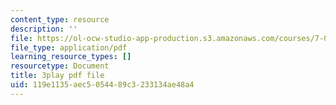 ```yaml
---
content_type: resource
description: ''
file: https://ol-ocw-studio-app-production.s3.amazonaws.com/courses/7-01sc-fundamentals-of-biology-fall-2011/119e1135aec5054489c3233134ae48a4_YnF1b_Kqf88.pdf
file_type: application/pdf
learning_resource_types: []
resourcetype: Document
title: 3play pdf file
uid: 119e1135-aec5-0544-89c3-233134ae48a4
---
```

